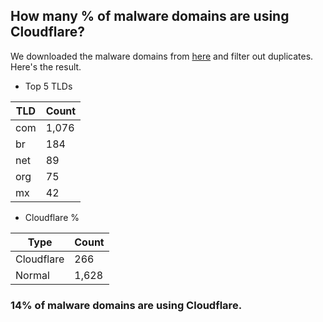 ## How many % of malware domains are using Cloudflare?


We downloaded the malware domains from [here](https://urlhaus.abuse.ch) and filter out duplicates.
Here's the result.


[//]: # (start replacement)


- Top 5 TLDs

| TLD | Count |
| --- | --- |
| com | 1,076 |
| br | 184 |
| net | 89 |
| org | 75 |
| mx | 42 |


- Cloudflare %

| Type | Count |
| --- | --- |
| Cloudflare | 266 |
| Normal | 1,628 |


### 14% of malware domains are using Cloudflare.